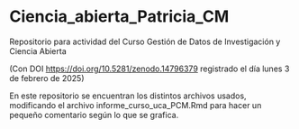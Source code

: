 # Ciencia_abierta_Patricia_CM
Repositorio para actividad del Curso Gestión de Datos de Investigación y Ciencia Abierta

(Con DOI https://doi.org/10.5281/zenodo.14796379 registrado el día lunes 3 de febrero de 2025)

En este repositorio se encuentran los distintos archivos usados, modificando el archivo informe_curso_uca_PCM.Rmd para hacer un pequeño comentario según lo que se grafica. 

